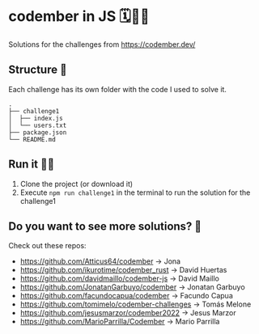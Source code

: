 # codember in JS 🗓️🧑‍💻
Solutions for the challenges from https://codember.dev/

## Structure 🌳
Each challenge has its own folder with the code I used to solve it.
```
.
├── challenge1
│  ├── index.js
│  └── users.txt
├── package.json
└── README.md
```

## Run it 🏃💨
1. Clone the project (or download it)
2. Execute `npm run challenge1` in the terminal to run the solution for the challenge1


## Do you want to see more solutions? 👥
Check out these repos:
- https://github.com/Atticus64/codember -> Jona <Atticus64>
- https://github.com/ikurotime/codember_rust -> David Huertas <ikurotime>
- https://github.com/davidmaillo/codember-js -> David Maillo <davidmaillo>
- https://github.com/JonatanGarbuyo/codember -> Jonatan Garbuyo <JonatanGarbuyo>
- https://github.com/facundocapua/codember -> Facundo Capua <facundocapua>
- https://github.com/tomimelo/codember-challenges -> Tomás Melone <tomimelo>
- https://github.com/jesusmarzor/codember2022 -> Jesus Marzor <jesusmarzor>
- https://github.com/MarioParrilla/Codember -> Mario Parrilla <MarioParrilla>
